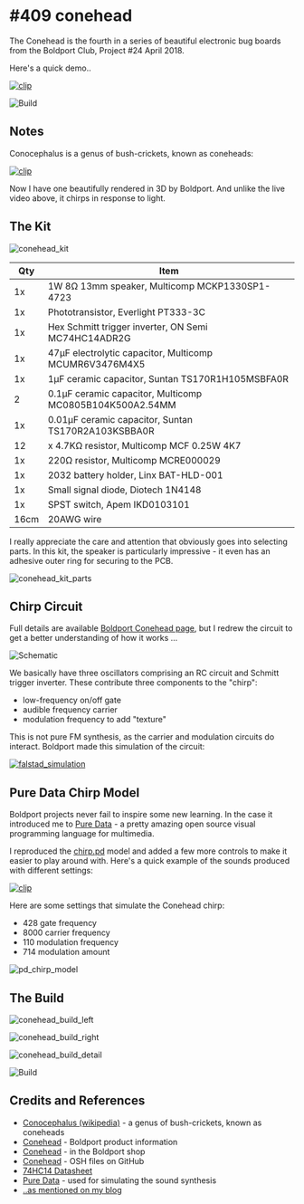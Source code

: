 # #409 conehead

The Conehead is the fourth in a series of beautiful electronic bug boards from the Boldport Club, Project #24 April 2018.

Here's a quick demo..

[![clip](https://img.youtube.com/vi/hKurYsvKQZk/0.jpg)](https://www.youtube.com/watch?v=hKurYsvKQZk)


![Build](./assets/conehead_build.jpg?raw=true)

## Notes

Conocephalus is a genus of bush-crickets, known as coneheads:

[![clip](https://img.youtube.com/vi/AAgqkgFo2wE/0.jpg)](https://www.youtube.com/watch?v=AAgqkgFo2wE)

Now I have one beautifully rendered in 3D by Boldport. And unlike the live video above, it chirps in response to light.

## The Kit

![conehead_kit](./assets/conehead_kit.jpg?raw=true)

| Qty  |  Item |
|------|-------|
| 1x   |  1W 8Ω 13mm speaker, Multicomp MCKP1330SP1-4723           |
| 1x   |  Phototransistor, Everlight PT333-3C                      |
| 1x   |  Hex Schmitt trigger inverter, ON Semi MC74HC14ADR2G      |
| 1x   |  47µF electrolytic capacitor, Multicomp MCUMR6V3476M4X5   |
| 1x   |  1µF ceramic capacitor, Suntan TS170R1H105MSBFA0R         |
| 2    |  0.1µF ceramic capacitor, Multicomp MC0805B104K500A2.54MM |
| 1x   |  0.01µF ceramic capacitor, Suntan TS170R2A103KSBBA0R      |
| 12   |  x 4.7KΩ resistor, Multicomp MCF 0.25W 4K7                |
| 1x   |  220Ω resistor, Multicomp  MCRE000029                     |
| 1x   |  2032 battery holder, Linx BAT-HLD-001                    |
| 1x   |  Small signal diode, Diotech 1N4148                       |
| 1x   |  SPST switch, Apem IKD0103101                             |
| 16cm |  20AWG wire                                               |

I really appreciate the care and attention that obviously goes into selecting parts.
In this kit, the speaker is particularly impressive - it even has an adhesive outer ring for securing to the PCB.

![conehead_kit_parts](./assets/conehead_kit_parts.jpg?raw=true)

## Chirp Circuit

Full details are available [Boldport Conehead page](https://www.boldport.com/products/conehead),
but I redrew the circuit to get a better understanding of how it works ...

![Schematic](./assets/conehead_schematic.jpg?raw=true)

We basically have three oscillators comprising an RC circuit and Schmitt trigger inverter. These contribute three components to the "chirp":

* low-frequency on/off gate
* audible frequency carrier
* modulation frequency to add "texture"

This is not pure FM synthesis, as the carrier and modulation circuits do interact.
Boldport made this simulation of the circuit:

[![falstad_simulation](./assets/falstad_simulation.png?raw=true)](http://www.falstad.com/circuit/circuitjs.html?cct=$+1+0.000015625+40.34287934927352+50+5+50%0A182+176+208+256+208+0+0.5+1.66+3.33%0Aw+176+144+176+208+0%0Ar+176+144+304+144+0+1000%0Ac+176+208+176+288+0+0.00009999999999999999+2.5761190439520147%0Ag+176+288+176+320+0%0AI+256+208+304+208+0+0.5+5%0Aw+304+208+304+144+0%0Aw+496+208+496+144+0%0AI+448+208+496+208+0+0.5+5%0Ag+368+288+368+320+0%0Ac+368+208+368+288+0+0.000009999999999999999+4.455932268830388%0Ar+368+144+496+144+0+1000%0Aw+368+144+368+208+0%0A182+368+208+448+208+0+0.5+1.66+3.33%0Ar+176+144+176+64+0+1000%0Aw+368+64+368+144+0%0Aw+368+64+176+64+0%0Aw+368+-80+368+-144+0%0AI+320+-80+368+-80+0+0.5+5%0Ag+240+0+240+32+0%0Ac+240+-80+240+0+0+0.00047+1.7759441355301764%0Ar+240+-144+368+-144+0+1000%0Aw+240+-144+240+-80+0%0A182+240+-80+320+-80+0+0.5+1.66+3.33%0Ad+368+-80+368+64+1+0.805904783%0Ao+16+64+0+4098+10+0.003125+0+2+16+3%0Ao+7+64+0+4098+5+0.0125+1+2+7+3%0Ao+10+64+0+4098+10+0.0125+2+2+10+3%0A)


## Pure Data Chirp Model

Boldport projects never fail to inspire some new learning. In the case it introduced me to
[Pure Data](https://puredata.info/) - a pretty amazing open source visual programming language for multimedia.

I reproduced the [chirp.pd](./chirp.pd) model and added a few more controls to make it easier to play around with.
Here's a quick example of the sounds produced with different settings:

[![clip](https://img.youtube.com/vi/-YGf8M41W-s/0.jpg)](https://www.youtube.com/watch?v=-YGf8M41W-s)

Here are some settings that simulate the Conehead chirp:

* 428 gate frequency
* 8000 carrier frequency
* 110 modulation frequency
* 714 modulation amount

![pd_chirp_model](./assets/pd_chirp_model.png?raw=true)

## The Build

![conehead_build_left](./assets/conehead_build_left.jpg?raw=true)

![conehead_build_right](./assets/conehead_build_right.jpg?raw=true)

![conehead_build_detail](./assets/conehead_build_detail.jpg?raw=true)

![Build](./assets/conehead_build.jpg?raw=true)

## Credits and References

* [Conocephalus (wikipedia)](https://en.wikipedia.org/wiki/Conocephalus)  - a genus of bush-crickets, known as coneheads
* [Conehead](https://www.boldport.com/products/conehead) - Boldport product information
* [Conehead](https://www.boldport.club/shop/product/1432915792) - in the Boldport shop
* [Conehead](https://github.com/boldport/conehead) - OSH files on GitHub
* [74HC14 Datasheet](https://www.futurlec.com/74HC/74HC14SMD.shtml)
* [Pure Data](https://puredata.info/) - used for simulating the sound synthesis
* [..as mentioned on my blog](https://blog.tardate.com/2018/08/leap409-boldport-bugs-conehead.html)
